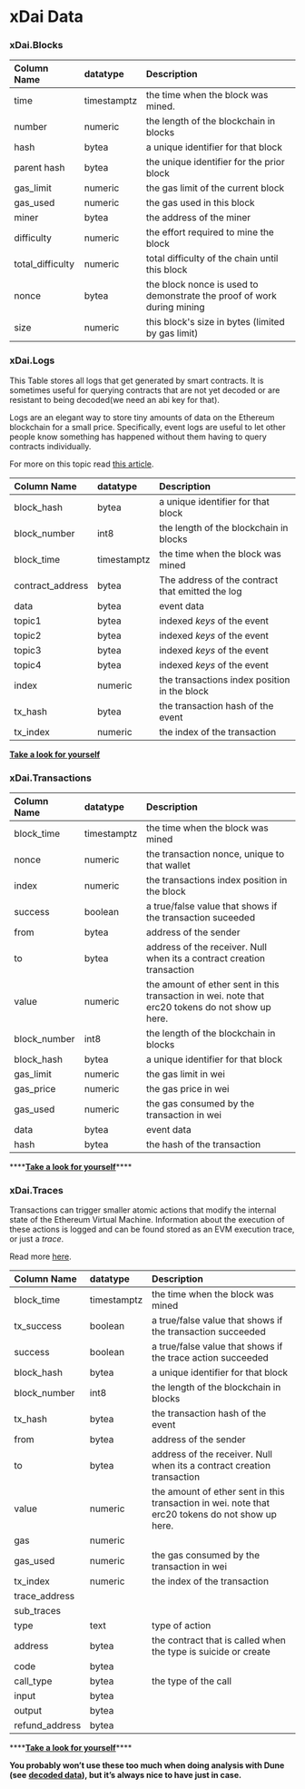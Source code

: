 # xDai Data

### xDai.Blocks

| **Column Name** | **datatype** | **Description** |
| :--- | :--- | :--- |
| time | timestamptz | the time when the block was mined. |
| number | numeric | the length of the blockchain in blocks |
| hash | bytea | a unique identifier for that block |
| parent hash | bytea | the unique identifier for the prior block |
| gas\_limit | numeric | the gas limit of the current block |
| gas\_used | numeric | the gas used in this block |
| miner | bytea | the address of the miner |
| difficulty | numeric | the effort required to mine the block |
| total\_difficulty | numeric | total difficulty of the chain until this block |
| nonce | bytea | the block nonce is used to demonstrate the proof of work during mining |
| size | numeric | this block's size in bytes \(limited by gas limit\) |

### 

### xDai.Logs

This Table stores all logs that get generated by smart contracts. It is sometimes useful for querying contracts that are not yet decoded or are resistant to being decoded\(we need an abi key for that\).

Logs are an elegant way to store tiny amounts of data on the Ethereum blockchain for a small price. Specifically, event logs are useful to let other people know something has happened without them having to query contracts individually.

For more on this topic read [this article](https://medium.com/mycrypto/understanding-event-logs-on-the-ethereum-blockchain-f4ae7ba50378).

| **Column Name** | **datatype** | **Description** |
| :--- | :--- | :--- |
| block\_hash | bytea | a unique identifier for that block |
| block\_number | int8 | the length of the blockchain in blocks |
| block\_time | timestamptz | the time when the block was mined |
| contract\_address | bytea | The address of the contract that emitted the log |
| data | bytea | event data |
| topic1 | bytea |  indexed _keys_ of the event |
| topic2 | bytea |  indexed _keys_ of the event |
| topic3 | bytea |  indexed _keys_ of the event |
| topic4 | bytea |  indexed _keys_ of the event |
| index | numeric | the transactions index position in the block |
| tx\_hash | bytea | the transaction hash of the event |
| tx\_index | numeric | the index of the transaction |

[**Take a look for yourself**](https://duneanalytics.com/queries/38957)

### xDai.Transactions

| **Column Name** | **datatype** | **Description** |
| :--- | :--- | :--- |
| block\_time | timestamptz | the time when the block was mined |
| nonce | numeric | the transaction nonce, unique to that wallet |
| index | numeric | the transactions index position in the block |
| success | boolean | a true/false value that shows if the transaction suceeded |
| from | bytea | address of the sender |
| to | bytea | address of the receiver. Null when its a contract creation transaction |
| value | numeric | the amount of ether sent in this transaction in wei. note that erc20 tokens do not show up here. |
| block\_number | int8 | the length of the blockchain in blocks |
| block\_hash | bytea | a unique identifier for that block |
| gas\_limit | numeric | the gas limit in wei |
| gas\_price | numeric | the gas price in wei |
| gas\_used | numeric | the gas consumed by the transaction in wei |
| data | bytea | event data |
| hash | bytea | the hash of the transaction |

\*\*\*\*[**Take a look for yourself**](https://duneanalytics.com/queries/38964)\*\*\*\*

### xDai.Traces

 Transactions can trigger smaller atomic actions that modify the internal state of the Ethereum Virtual Machine. Information about the execution of these actions is logged and can be found stored as an EVM execution trace, or just a _trace_.  
  
Read more [here](https://medium.com/chainalysis/ethereum-traces-not-transactions-3f0533d26aa).

| **Column Name** | **datatype** | **Description** |
| :--- | :--- | :--- |
| block\_time | timestamptz | the time when the block was mined |
| tx\_success | boolean | a true/false value that shows if the transaction succeeded |
| success | boolean | a true/false value that shows if the trace action succeeded |
| block\_hash | bytea | a unique identifier for that block |
| block\_number | int8 | the length of the blockchain in blocks |
| tx\_hash | bytea | the transaction hash of the event |
| from | bytea | address of the sender |
| to | bytea | address of the receiver. Null when its a contract creation transaction |
| value | numeric | the amount of ether sent in this transaction in wei. note that erc20 tokens do not show up here. |
| gas | numeric |  |
| gas\_used | numeric | the gas consumed by the transaction in wei |
| tx\_index | numeric | the index of the transaction |
| trace\_address |  |  |
| sub\_traces |  |  |
| type | text | type of action |
| address | bytea | the contract that is called when the type is suicide or create |
| code | bytea |  |
| call\_type | bytea | the type of the call |
| input | bytea |  |
| output | bytea |  |
| refund\_address | bytea |  |

\*\*\*\*[**Take a look for yourself**](https://duneanalytics.com/queries/38730)\*\*\*\*

**You probably won’t use these too much when doing analysis with Dune \(see** [**decoded data**](../decoded-data.md)**\), but it’s always nice to have just in case.**

